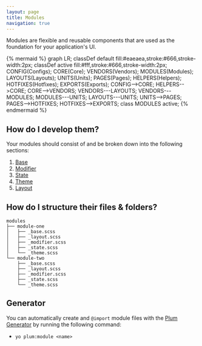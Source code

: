 ```yaml
---
layout: page
title: Modules
navigation: true
---
```


Modules are flexible and reusable components that are used as the foundation for your application's UI.

{% mermaid %}
graph LR;
    classDef default fill:#eaeaea,stroke:#666,stroke-width:2px;
    classDef active fill:#fff,stroke:#666,stroke-width:2px;
    CONFIG(Configs);
    CORE(Core);
    VENDORS(Vendors);
    MODULES(Modules);
    LAYOUTS(Layouts);
    UNITS(Units);
    PAGES(Pages);
    HELPERS(Helpers);
    HOTFIXES(Hotfixes);
    EXPORTS(Exports);
    CONFIG-->CORE;
    HELPERS-->CORE;
    CORE-->VENDORS;
    VENDORS---LAYOUTS;
    VENDORS---MODULES;
    MODULES---UNITS;
    LAYOUTS---UNITS;
    UNITS-->PAGES;
    PAGES-->HOTFIXES;
    HOTFIXES-->EXPORTS;
    class MODULES active;
{% endmermaid %}

## How do I develop them?

Your modules should consist of and be broken down into the following sections:

1. [Base](modules-base.html)
2. [Modifier](modules-modifier.html)
3. [State](modules-state.html)
4. [Theme](modules-theme.html)
5. [Layout](modules-layout.html)

## How do I structure their files & folders?

```text
modules
├── module-one
│   ├── _base.scss
│   ├── _layout.scss
│   ├── _modifier.scss
│   ├── _state.scss
│   └── _theme.scss
└── module-two
    ├── _base.scss
    ├── _layout.scss
    ├── _modifier.scss
    ├── _state.scss
    └── _theme.scss
```

## Generator

You can automatically create and `@import` module files with the [Plum Generator](https://github.com/plum-css/generator-plum) by running the following command:

- `yo plum:module <name>`
